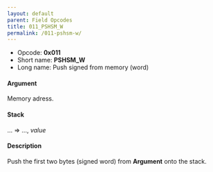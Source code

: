 ```yaml
---
layout: default
parent: Field Opcodes
title: 011_PSHSM_W
permalink: /011-pshsm-w/
---
```


-   Opcode: **0x011**
-   Short name: **PSHSM\_W**
-   Long name: Push signed from memory (word)

#### Argument

Memory adress.

#### Stack

... =&gt; ..., *value*

#### Description

Push the first two bytes (signed word) from **Argument** onto the stack.
